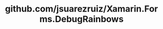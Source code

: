 ---
layout: post
title: github.com/jsuarezruiz/Xamarin.Forms.DebugRainbows
categories: link
tags: [انگلیسی, برنامه‌نویسی]
---